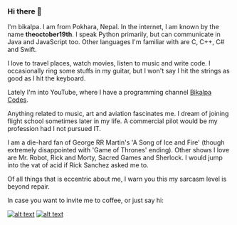 ### Hi there 👋

I'm bikalpa. I am from Pokhara, Nepal. In the internet, I am known by the name **theoctober19th**. I speak Python primarily, but can communicate in Java and JavaScript too. Other languages I'm familiar with are C, C++, C# and Swift.

I love to travel places, watch movies, listen to music and write code. I occasionally ring some stuffs in my guitar, but I won't say I hit the strings as good as I hit the keyboard. 

Lately I'm into YouTube, where I have a programming channel [Bikalpa Codes](https://youtube.com/BikalpaCodes?sub_confirmation=1).

Anything related to music, art and aviation fascinates me. I dream of joining flight school sometimes later in my life. A commercial pilot would be my profession had I not pursued IT.

I am a die-hard fan of George RR Martin's 'A Song of Ice and Fire' (though extremely disappointed with 'Game of Thrones' ending). Other shows I love are Mr. Robot, Rick and Morty, Sacred Games and Sherlock. I would jump into the vat of acid if Rick Sanchez asked me to.

Of all things that is eccentric about me, I warn you this my sarcasm level is beyond repair.

In case you want to invite me to coffee, or just say hi:
<!-- Please don't remove this: Grab your social icons from https://github.com/carlsednaoui/gitsocial -->

<!-- display the social media buttons in your README -->

[![alt text][1.1]][1]
[![alt text][2.1]][2]

<!-- icons with padding -->

[1.1]: http://i.imgur.com/tXSoThF.png (twitter icon with padding)
[2.1]: http://i.imgur.com/P3YfQoD.png (facebook icon with padding)

[1]: http://www.twitter.com/theoctober19th
[2]: http://www.facebook.com/theoctober19th

<!-- Please don't remove this: Grab your social icons from https://github.com/carlsednaoui/gitsocial -->
